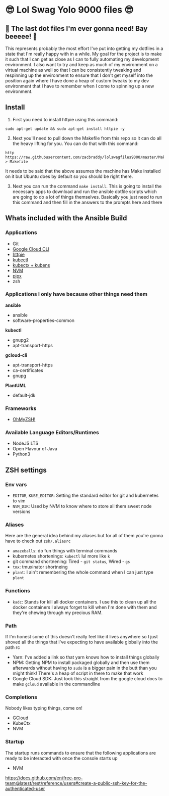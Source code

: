 # :sunglasses: Lol Swag Yolo 9000 files :sunglasses:

## :crown: The last dot files I'm ever gonna need! Bay beeeee! :crown:

This represents probably the most effort I've put into getting my dotfiles in a state that I'm really happy with in a while. My goal for the project is to make it such that I can get as close as I can to fully automating my development environment. I also want to try and keep as much of my environment on a virtual machine as well so that I can be consistently tweaking and respinning up the environment to ensure that I don't get myself into the position again where I have done a heap of custom tweaks to my dev environment that I have to remember when I come to spinning up a new environment.

## Install

1. First you need to install httpie using this command:

```shell
sudo apt-get update && sudo apt-get install httpie -y
```

2. Next you'll need to pull down the Makefile from this repo so it can do all the heavy lifting for you. You can do that with this command:

```shell
http https://raw.githubusercontent.com/zacbraddy/lolswagfiles9000/master/Makefile > Makefile
```

It needs to be said that the above assumes the machine has Make installed on it but Ubuntu does by default so you should be right there.

3. Next you can run the command `make install`. This is going to install the necessary apps to download and run the ansible dotfile scripts which are going to do a lot of things themselves. Basically you just need to run this command and then fill in the answers to the prompts here and there

## Whats included with the Ansible Build

### Applications

- Git
- [Google Cloud CLI](https://cloud.google.com/sdk)
- [httpie](https://httpie.io/)
- [kubectl](https://kubernetes.io/docs/reference/kubectl/kubectl/)
- [kubectx + kubens](https://github.com/ahmetb/kubectx/)
- [NVM](https://github.com/nvm-sh/nvm)
- [pipx](https://github.com/pipxproject/pipx)
- zsh

### Applications I only have because other things need them

**ansible**

- ansible
- software-properties-common

**kubectl**

- gnupg2
- apt-transport-https

**gcloud-cli**

- apt-transport-https
- ca-certificates
- gnupg

**PlantUML**

- default-jdk

### Frameworks

- [OhMyZSH!](https://ohmyz.sh/)

### Available Language Editors/Runtimes

- NodeJS LTS
- Open Flavour of Java
- Python3

## ZSH settings

### Env vars

- `EDITOR`, `KUBE_EDITOR`: Setting the standard editor for git and kubernetes to vim
- `NVM_DIR`: Used by NVM to know where to store all them sweet node versions

### Aliases

Here are the general idea behind my aliases but for all of them you're gonna have to check out `zsh/.aliasrc`

- `amazeballs`: do fun things with terminal commands
- kubernetes shortenings: `kubectl` lul more like `k`
- git command shortnening: Tired - `git status`, Wired - `gs`
- `tmx`: tmuxinator shortneing
- `plant`: I ain't remembering the whole command when I can just type `plant`

### Functions

- `kadc`: Stands for kill all docker containers. I use this to clean up all the docker containers I always forget to kill when I'm done with them and they're chewing through my precious RAM.

### Path

If I'm honest some of this doesn't really feel like it lives anywhere so I just shoved all the things that I've expecting to have available globally into the path rc

- Yarn: I've added a link so that yarn knows how to install things globally
- NPM: Getting NPM to install packaged globally and then use them afterwards without having to `sudo` is a bigger pain in the butt than you might think! There's a heap of script in there to make that work
- Google Cloud SDK: Just took this straight from the google cloud docs to make `gcloud` available in the commandline

### Completions

Nobody likes typing things, come on!

- GCloud
- KubeCtx
- NVM

### Startup

The startup runs commands to ensure that the following applications are ready to be interacted with once the console starts up

- NVM

https://docs.github.com/en/free-pro-team@latest/rest/reference/users#create-a-public-ssh-key-for-the-authenticated-user
